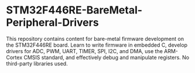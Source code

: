 # STM32F446RE-BareMetal-Peripheral-Drivers
 This repository contains content for bare-metal firmware development on the STM32F446RE board. Learn to write firmware in embedded C, develop drivers for ADC, PWM, UART, TIMER, SPI, I2C, and DMA, use the ARM-Cortex CMSIS standard, and effectively debug and manipulate registers. No third-party libraries used.
